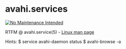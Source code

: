 # avahi.services

[![No Maintenance Intended](http://unmaintained.tech/badge.svg)](http://unmaintained.tech/)

RTFM @ avahi.service(5) - [Linux man page](https://linux.die.net/man/5/avahi.service)

Hints:
$ service avahi-daemon status
$ avahi-browse -a
